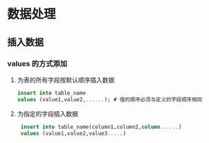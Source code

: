 # 数据处理

## 插入数据

### values 的方式添加

1. 为表的所有字段按默认顺序插入数据

   ```sql
   insert into table_name
   values (value1,value2,......); # 值的顺序必须与定义的字段顺序相同
   ```

2. 为指定的字段插入数据

   ```sql
    insert into table_name(column1,column2,column......)
    values (value1,value2,value3.....)
   ```
